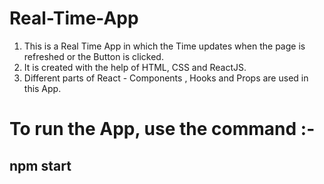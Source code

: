 # Real-Time-App

1) This is a Real Time App in which the Time updates when the page is refreshed or the Button is clicked.
2) It is created with the help of HTML, CSS and ReactJS.
3) Different parts of React - Components , Hooks and Props are used in this App.


# To run the App, use the command :-
## npm start
